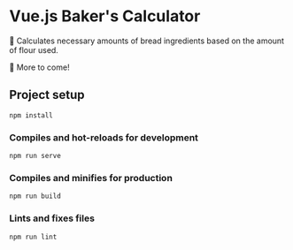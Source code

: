 # Vue.js Baker's Calculator

🍞 Calculates necessary amounts of bread ingredients based on the amount of flour used.

🥖 More to come!

## Project setup
```
npm install
```

### Compiles and hot-reloads for development
```
npm run serve
```

### Compiles and minifies for production
```
npm run build
```

### Lints and fixes files
```
npm run lint
```
